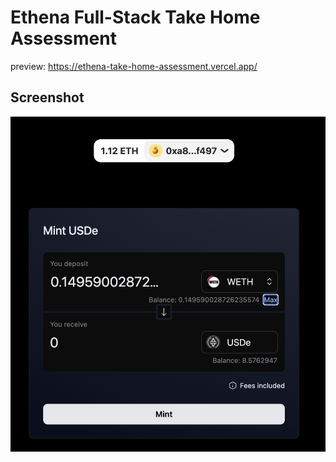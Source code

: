 # Ethena Full-Stack Take Home Assessment

preview: https://ethena-take-home-assessment.vercel.app/

## Screenshot

![screenshot](Screenshot.png)
